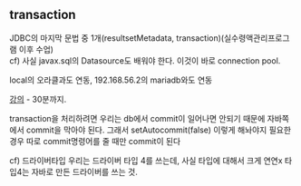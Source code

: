## transaction  
JDBC의 마지막 문법 중 1개(resultsetMetadata, transaction)(실수령액관리프로그램 이후 수업)   
cf) 사실 javax.sql의 Datasource도 배워야 한다. 이것이 바로 connection pool.   

local의 오라클과도 연동, 192.168.56.2의 mariadb와도 연동  

[강의](https://youtu.be/-E-nqF2dxNo) - 30분까지.  

transaction을 처리하려면 우리는 db에서 commit이 일어나면 안되기 때문에 자바쪽에서 commit을 막아야 된다.
그래서 setAutocommit(false)
이렇게 해놔야지 필요한 경우 따로 commit명령어를 줄 때만 commit이 된다


cf) 드라이버타입
우리는 드라이버 타입 4를 쓰는데, 사실 타입에 대해서 크게 연연x
타입4는 자바로 만든 드라이버를 쓰는 것.
